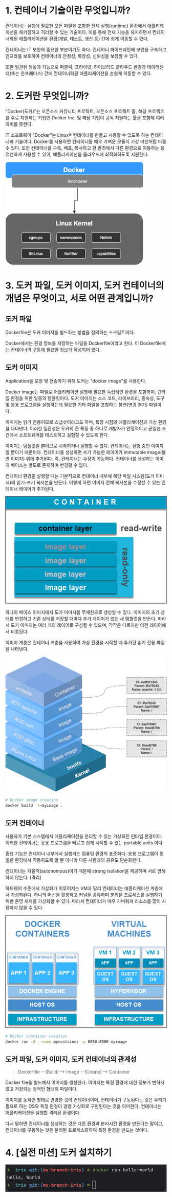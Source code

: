 # 1. 컨테이너 기술이란 무엇입니까?
컨테이너는 실행에 필요한 모든 파일을 포함한 전체 실행(runtime) 환경에서 애플리케이션을 패키징하고 격리할 수 있는 기술이다.
이를 통해 전체 기능을 유지하면서 컨테이너화된 애플리케이션을 환경(개발, 테스트, 생산 등) 간에 쉽게 이동할 수 있다.

컨테이너는 IT 보안의 중요한 부분이기도 하다.
컨테이너 파이프라인에 보안을 구축하고 인프라를 보호하여 컨테이너의 안정성, 확장성, 신뢰성을 보장할 수 있다.

또한 일관된 행동과 기능으로 퍼블릭, 프라이빗, 하이브리드 클라우드 환경과 데이터센터(또는 온프레미스) 간에 컨테이너화된 애플리케이션을 손쉽게 이동할 수 있다.

# 2. 도커란 무엇입니까?
"Docker(도커)"는 오픈소스 커뮤니티 프로젝트, 오픈소스 프로젝트 툴, 해당 프로젝트를 주로 지원하는 기업인 Docker Inc. 및 해당 기업이 공식 지원하는 툴을 포함해 여러 의미를 뜻한다.

IT 소프트웨어 "Docker"는 Linux® 컨테이너를 만들고 사용할 수 있도록 하는 컨테이너화 기술이다.
Docker를 사용하면 컨테이너를 매우 가벼운 모듈식 가상 머신처럼 다룰 수 있다.
또한 컨테이너를 구축, 배포, 복사하고 한 환경에서 다른 환경으로 이동하는 등 유연하게 사용할 수 있어, 애플리케이션을 클라우드에 최적화하도록 지원한다.

![Docker Concept](./images/d1.png)

# 3. 도커 파일, 도커 이미지, 도커 컨테이너의 개념은 무엇이고, 서로 어떤 관계입니까?
## 도커 파일
Dockerfile은 도커 이미지를 빌드하는 방법을 정의하는 스크립트이다. 

Docker에서는 환경 정보를 저장하는 파일을 Dockerfile이라고 한다.
이 Dockerfile에는 컨테이너의 구동에 필요한 정보가 작성되어 있다.

## 도커 이미지
Application을 포장 및 전송하기 위해 도커는 "docker image"를 사용한다.

Docker image는 파일로 어플리케이션 실행에 필요한 독립적인 환경을 포함하며, 런타임 환경을 위한 일종의 템플릿이다.
도커 이미지는 소스 코드, 라이브러리, 종속성, 도구 및 응용 프로그램을 실행하는데 필요한 기타 파일을 포함하는 불변(변경 불가) 파일이다.

이미지는 읽기 전용이므로 스냅샷이라고도 하며, 특정 시점의 애플리케이션과 가상 환경을 나타낸다.
이러한 일관성은 도커의 큰 특징 중 하나로 개발자가 안정적이고 균일한 조건에서 소프트웨어를 테스트하고 실험할 수 있도록 한다.

이미지는 템플릿일 뿐이므로 시작하거나 실행할 수 없다. 컨테이너는 실행 중인 이미지일 뿐이기 때문이다.
컨테이너를 생성하면 쓰기 가능한 레이어가 immutable image(불변 이미지) 위에 추가된다. 즉, 컨테이너는 수정이 가능하다.
컨테이너를 생성하는 이미지 베이스는 별도로 존재하며 변경할 수 없다.

컨테이너 환경을 실행할 때는 기본적으로 컨테이너 내부에 해당 파일 시스템(도커 이미지)의 읽기-쓰기 복사본을 만든다.
이렇게 하면 이미지 전체 복사본을 수정할 수 있는 컨테이너 레이어가 추가된다.

![Container layer](./images/d2.png)

하나의 베이스 이미지에서 도커 이미지를 무제한으로 생성할 수 있다.
이미지의 초기 상태를 변경하고 기존 상태를 저장할 때마다 추가 레이어가 있는 새 템플릿을 만든다.
따라서 도커 이미지는 여러 개의 레이어로 구성될 수 있으며, 각각은 다르지만 이전 레이어에서 비롯된다.

이미지 계층은 컨테이너 계층을 사용하여 가상 환경을 시작할 때 추가된 읽기 전용 파일을 나타낸다.

![Image Hierarchy](./images/d3.png)

```bash
# Docker image creation
docker build -t=myimage .
```

## 도커 컨테이너
사용자가 기본 시스템에서 애플리케이션을 분리할 수 있는 가상화된 런타임 환경이다.
이러한 컨테이너는 응용 프로그램을 빠르고 쉽게 시작할 수 있는 portable units 이다.

중요 기능은 컨테이너 내부에서 실행되는 컴퓨팅 환경의 표준화다. 응용 프로그램이 동일한 환경에서 작동하도록 할 뿐 아니라 다른 사람과의 공유도 단순화한다.

컨테이너는 자율적(autonomous)이기 때문에 strong isolation을 제공하며 서로 방해하지 않는다. (격리)

하드웨어 수준에서 가상화가 이루어지는 VM과 달리 컨테이너는 애플리케이션 계층에서 가상화된다.
하나의 머신을 활용하고 커널을 공유하며 분리된 프로세스를 실행하기 위한 운영 체제를 가상화할 수 있다.
따라서 컨테이너가 매우 가벼워져 리소스를 많이 사용하지 않을 수 있다.

![Docker Container](./images/d4.png)

```bash
# Docker container creation
docker run -d --name mycontainer -p 8080:8080 myimage
```

## 도커 파일, 도커 이미지, 도커 컨테이너의 관계성
>Dockerfile --(Build)--> Image --(Create)--> Container

Docker file을 빌드해서 이미지를 생성한다.
이미지는 특정 환경에 대한 정보가 변하지 않고 저장되는 정적인 형태의 파일이다.

이미지를 동적인 형태로 변경한 것이 컨테이너이며, 컨테이너가 구동된다는 것은 우리가 필요로 하는 OS와 특정 환경이 경량 가상화로 구현된다는 것을 의미한다. 컨테이너는 어플리케이션을 실행할 격리된 환경이다.

다시 말하면 컨테이너를 생성하는 것은 다른 환경과 분리시킨 환경을 만든다는 말이고, 컨테이너를 구동하는 것은 분리된 프로세스화하여 특정 환경을 만드는 것이다.

# 4. [실전 미션] 도커 설치하기
![Docker run screen shot](./docker_run.png)
